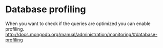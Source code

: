 # Database profiling
When you want to check if the queries are optimized you can enable profiling.
http://docs.mongodb.org/manual/administration/monitoring/#database-profiling
